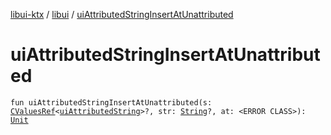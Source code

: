 [libui-ktx](../index.md) / [libui](index.md) / [uiAttributedStringInsertAtUnattributed](./ui-attributed-string-insert-at-unattributed.md)

# uiAttributedStringInsertAtUnattributed

`fun uiAttributedStringInsertAtUnattributed(s: `[`CValuesRef`](../kotlinx.cinterop/-c-values-ref/index.md)`<`[`uiAttributedString`](ui-attributed-string.md)`>?, str: `[`String`](https://kotlinlang.org/api/latest/jvm/stdlib/kotlin/-string/index.html)`?, at: <ERROR CLASS>): `[`Unit`](https://kotlinlang.org/api/latest/jvm/stdlib/kotlin/-unit/index.html)